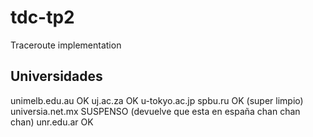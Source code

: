 # tdc-tp2
Traceroute implementation

## Universidades
unimelb.edu.au OK
uj.ac.za OK 
u-tokyo.ac.jp
spbu.ru OK (super limpio)
universia.net.mx SUSPENSO (devuelve que esta en españa chan chan chan)
unr.edu.ar OK
